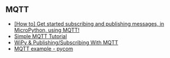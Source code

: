 ## MQTT

* [[How to] Get started subscribing and publishing messages, in MicroPython, using MQTT!](https://pycom.io/get-started-subscribing-and-publishing-messages-in-micropython-using-mqtt/)
* [Simple MQTT Tutorial](https://forum.pycom.io/topic/211/simple-mqtt-tutorial/3)
* [ WiPy & Publishing/Subscribing With MQTT](https://www.youtube.com/watch?v=3NDPSbr5J14&index=3&list=PLS09TA19umCOavPeP_FoMHoCuCzjJUWQk&t=7s)
* [MQTT example - pycom](https://docs.pycom.io/tutorials/all/mqtt/)